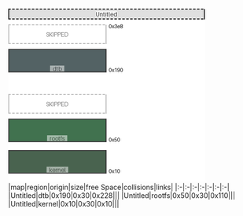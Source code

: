 ![memory map diagram](test_generate_doc_example_normal_redux.png)
|map|region|origin|size|free Space|collisions|links|
|:-|:-|:-|:-|:-|:-|:-|
|Untitled|<span style='color:(27, 46, 49)'>dtb</span>|0x190|0x30|0x228|||
|Untitled|<span style='color:(2, 68, 21)'>rootfs</span>|0x50|0x30|0x110|||
|Untitled|<span style='color:(13, 48, 21)'>kernel</span>|0x10|0x30|0x10|||
